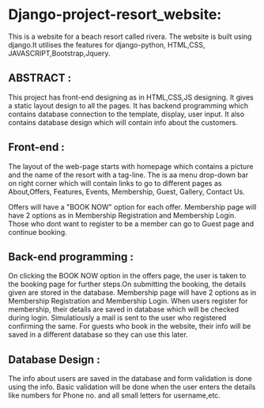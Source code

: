 # Django-project-resort_website:

This is a website for a beach resort called rivera. The website is built using django.It utilises the features for django-python, HTML,CSS, JAVASCRIPT,Bootstrap,Jquery.

## ABSTRACT :
This project has front-end designing as in HTML,CSS,JS designing. It gives a static layout design to all the pages. It has backend programming which contains database connection to the template, display, user input. It also contains database design which will contain info about the customers.

## Front-end :
The layout of the web-page starts with homepage which contains a picture and the name of the resort with a tag-line. The is aa menu drop-down bar on right corner which will contain links to go to different pages as About,Offers, Features, Events, Membership, Guest, Gallery, Contact Us.

Offers will have a "BOOK NOW" option for each offer. Membership page will have 2 options as in Membership Registration and Membership Login. Those who dont want to register to be a member can go to Guest page and continue booking.

## Back-end programming :
On clicking the BOOK NOW option in the offers page, the user is taken to the booking page for further steps.On submitting the booking, the details given are stored in the database. Membership page will have 2 options as in Membership Registration and Membership Login. When users register for membership, their details are saved in database which will be checked during login. Simulatiously a mail is sent to the user who registered confirming the same. For guests who book in the website, their info will be saved in a different database so they can use this later.

## Database Design :
The info about users are saved in the database and form validation is done using the info. Basic validation will be done when the user enters the details like numbers for Phone no. and all small letters for username,etc.
